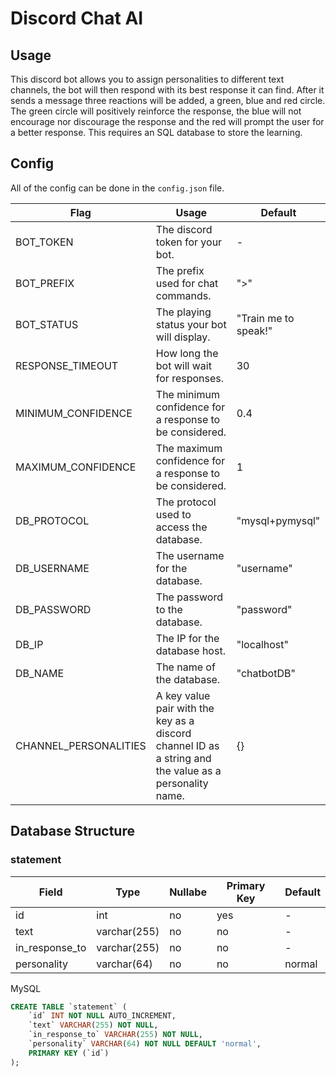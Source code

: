 # Discord Chat AI
## Usage
This discord bot allows you to assign personalities to different text channels, the bot will then respond with its best response it can find. After it sends a message three reactions will be added, a green, blue and red circle. The green circle will positively reinforce the response, the blue will not encourage nor discourage the response and the red will prompt the user for a better response.
This requires an SQL database to store the learning.
## Config
All of the config can be done in the `config.json` file.

| Flag                  | Usage                                                                                                  | Default              |
|-----------------------|--------------------------------------------------------------------------------------------------------|----------------------|
| BOT_TOKEN             | The discord token for your bot.                                                                        | -                    |
| BOT_PREFIX            | The prefix used for chat commands.                                                                     | ">"                  |
| BOT_STATUS            | The playing status your bot will display.                                                              | "Train me to speak!" |
| RESPONSE_TIMEOUT      | How long the bot will wait for responses.                                                              | 30                   |
| MINIMUM_CONFIDENCE    | The minimum confidence for a response to be considered.                                                | 0.4                  |
| MAXIMUM_CONFIDENCE    | The maximum confidence for a response to be considered.                                                | 1                    |
| DB_PROTOCOL           | The protocol used to access the database.                                                              | "mysql+pymysql"      |
| DB_USERNAME           | The username for the database.                                                                         | "username"           |
| DB_PASSWORD           | The password to the database.                                                                          | "password"           |
| DB_IP                 | The IP for the database host.                                                                          | "localhost"          |
| DB_NAME               | The name of the database.                                                                              | "chatbotDB"          |
| CHANNEL_PERSONALITIES | A key value pair with the key as a discord channel ID as a string and the value as a personality name. | {}                   |
## Database Structure
### statement
| Field          | Type         | Nullabe | Primary Key | Default |
|----------------|--------------|---------|-------------|---------|
| id             | int          | no      | yes         | -       |
| text           | varchar(255) | no      | no          | -       |
| in_response_to | varchar(255) | no      | no          | -       |
| personality    | varchar(64)  | no      | no          | normal  |

MySQL
```sql
CREATE TABLE `statement` (
	`id` INT NOT NULL AUTO_INCREMENT,
	`text` VARCHAR(255) NOT NULL,
	`in_response_to` VARCHAR(255) NOT NULL,
	`personality` VARCHAR(64) NOT NULL DEFAULT 'normal',
	PRIMARY KEY (`id`)
);
```